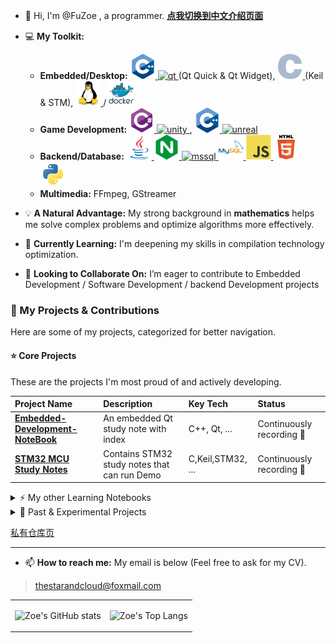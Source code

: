 
- 👋 Hi, I'm @FuZoe , a programmer. **[点我切换到中文介绍页面](README_cn.md)**
 
- 💻 **My Toolkit:**
  - **Embedded/Desktop:** <a href="https://www.w3schools.com/cpp/" target="_blank" rel="noreferrer"> <img src="https://raw.githubusercontent.com/devicons/devicon/master/icons/cplusplus/cplusplus-original.svg" alt="cplusplus" width="40" height="40"/> </a>  <a href="https://www.qt.io/" target="_blank" rel="noreferrer"> <img src="https://upload.wikimedia.org/wikipedia/commons/0/0b/Qt_logo_2016.svg" alt="qt" width="40" height="40"/> </a> (Qt Quick & Qt Widget),  <a href="https://www.cprogramming.com/" target="_blank" rel="noreferrer"> <img src="https://raw.githubusercontent.com/devicons/devicon/master/icons/c/c-original.svg" alt="c" width="40" height="40"/> </a> (Keil & STM),  <a href="https://www.linux.org/" target="_blank" rel="noreferrer"> <img src="https://raw.githubusercontent.com/devicons/devicon/master/icons/linux/linux-original.svg" alt="linux" width="40" height="40"/> </a> / <a href="https://www.docker.com/" target="_blank" rel="noreferrer"> <img src="https://raw.githubusercontent.com/devicons/devicon/master/icons/docker/docker-original-wordmark.svg" alt="docker" width="40" height="40"/> </a>
  - **Game Development:** <a href="https://www.w3schools.com/cs/" target="_blank" rel="noreferrer"> <img src="https://raw.githubusercontent.com/devicons/devicon/master/icons/csharp/csharp-original.svg" alt="csharp" width="40" height="40"/> </a> <a href="https://unity.com/" target="_blank" rel="noreferrer"> <img src="https://www.vectorlogo.zone/logos/unity3d/unity3d-icon.svg" alt="unity" width="40" height="40"/> </a>, <a href="https://www.w3schools.com/cpp/" target="_blank" rel="noreferrer"> <img src="https://raw.githubusercontent.com/devicons/devicon/master/icons/cplusplus/cplusplus-original.svg" alt="cplusplus" width="40" height="40"/> </a> <a href="https://unrealengine.com/" target="_blank" rel="noreferrer"> <img src="https://raw.githubusercontent.com/kenangundogan/fontisto/036b7eca71aab1bef8e6a0518f7329f13ed62f6b/icons/svg/brand/unreal-engine.svg" alt="unreal" width="40" height="40"/> </a>
  - **Backend/Database:** <a href="https://www.java.com" target="_blank" rel="noreferrer"> <img src="https://raw.githubusercontent.com/devicons/devicon/master/icons/java/java-original.svg" alt="java" width="40" height="40"/> </a> <a href="https://www.nginx.com" target="_blank" rel="noreferrer"> <img src="https://raw.githubusercontent.com/devicons/devicon/master/icons/nginx/nginx-original.svg" alt="nginx" width="40" height="40"/> </a>   <a href="https://www.microsoft.com/en-us/sql-server" target="_blank" rel="noreferrer"> <img src="https://www.svgrepo.com/show/303229/microsoft-sql-server-logo.svg" alt="mssql" width="40" height="40"/> </a> <a href="https://www.mysql.com/" target="_blank" rel="noreferrer"> <img src="https://raw.githubusercontent.com/devicons/devicon/master/icons/mysql/mysql-original-wordmark.svg" alt="mysql" width="40" height="40"/> </a> <a href="https://developer.mozilla.org/en-US/docs/Web/JavaScript" target="_blank" rel="noreferrer"> <img src="https://raw.githubusercontent.com/devicons/devicon/master/icons/javascript/javascript-original.svg" alt="javascript" width="40" height="40"/> </a> <a href="https://www.w3.org/html/" target="_blank" rel="noreferrer"> <img src="https://raw.githubusercontent.com/devicons/devicon/master/icons/html5/html5-original-wordmark.svg" alt="html5" width="40" height="40"/> </a> <a href="https://www.python.org" target="_blank" rel="noreferrer"> <img src="https://raw.githubusercontent.com/devicons/devicon/master/icons/python/python-original.svg" alt="python" width="40" height="40"/> </a>
  - **Multimedia:** FFmpeg, GStreamer
    
- 💡 **A Natural Advantage:** My strong background in **mathematics** helps me solve complex problems and optimize algorithms more effectively.

- 🌱 **Currently Learning:** I'm deepening my skills in compilation technology optimization.
  
- 💞️ **Looking to Collaborate On:** I’m eager to contribute to  Embedded Development / Software Development / backend Development  projects


### 📂 My Projects & Contributions

Here are some of my projects, categorized for better navigation.

#### ⭐ **Core Projects**
These are the projects I'm most proud of and actively developing.

| Project Name | Description | Key Tech | Status |
| :--- | :--- | :--- | :--- |
| **[Embedded-Development-NoteBook](https://github.com/FuZoe/Embedded-Development-NoteBook/tree/desktop)** | An embedded Qt study note with index | C++, Qt, ... | Continuously recording 🚀 |
| **[STM32 MCU Study Notes](https://github.com/FuZoe/Embedded-Development-NoteBook/tree/STM32)** | Contains STM32 study notes that can run Demo | C,Keil,STM32, ... | Continuously recording 🚀 |

<details>
<summary>⚡ My other Learning Notebooks </summary>
These are smaller projects I use for learning new technologies.

| Project Name | Description | Key Tech | Status |
| :--- | :--- | :--- | :--- |
| **[Qt audio and video stream output-study notes](https://github.com/FuZoe/qtAudioAndVideoStreamOutput)** |A comprehensive and well-organized set of learning notes, including information on FFmpeg and GStreamer. | Qt | Completed ✅ |
| **[C++ Things](https://github.com/FuZoe/CPlusPlusThings)** |C++ from entry-level to advanced warehouses | C++ | Completed ✅ |
| **[Computer network experiments](https://github.com/FuZoe/computer-network-experiment)** | Computer network related experiments | C++, Computer Network | Completed ✅ |
| **[Machine learning experiments](https://github.com/FuZoe/Machine-Learning-Experiments)** | Machine learning related experiments | Machine Learning, Python | Completed ✅ |

</details>

<details>
<summary>🧪 Past & Experimental Projects </summary>

| Project Name | Description | Key Tech | Status |
| :--- | :--- | :--- | :--- |
| **[FarmGame2D](https://github.com/FuZoe/FarmGame2D)** | A 2D open-world farming game developed using Unity3D | C#, Unity3D | Stop maintenance ❌ |
| **[OpenVPN](https://github.com/FuZoe/openvpn)** | An attempt to set up OpenVPN | Linux, Computer Network | Completed ✅ |

</details>

[私有仓库页](https://github.com/FuZoe/Private)

---
  
- 📫 **How to reach me:** My email is below (Feel free to ask for my CV).

>  thestarandcloud@foxmail.com

</table>
<table>
    <tr>
        <td>

![Zoe's GitHub stats](https://github-readme-stats.vercel.app/api?username=fuzoe&show_icons=true&theme=dark)
        </td>
        <td>

![Zoe's Top Langs](https://github-readme-stats.vercel.app/api/top-langs/?username=FuZoe&layout=compact&theme=dark)
        </td>
    </tr>

</table>
